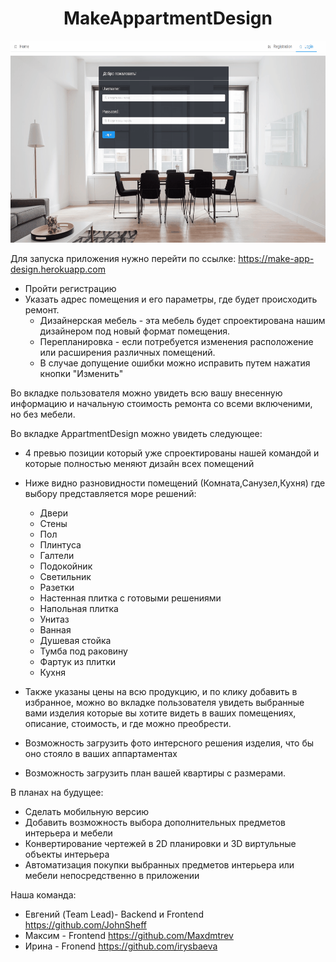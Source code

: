 <h1 align="center" >MakeAppartmentDesign</h1>


<p align="center">
<img src="/MakeAppGif.gif"/></p>


Для запуска приложения нужно перейти по ссылке: https://make-app-design.herokuapp.com

- Пройти регистрацию
- Указать адрес помещения и его параметры, где будет происходить ремонт.
  - Дизайнерская мебель - эта мебель будет спроектирована нашим дизайнером под новый формат помещения.
  - Перепланировка - если потребуется изменения расположение или расширения различных помещений.
  - В случае допущение ошибки можно исправить путем нажатия кнопки "Изменить"

Во вкладке пользователя можно увидеть всю вашу внесенную информацию и начальную стоимость ремонта со всеми включеними, но без мебели.

Во вкладке AppartmentDesign можно увидеть следующее:
- 4 превью позиции который уже спроектированы нашей командой и которые полностью меняют дизайн всех помещений
- Ниже видно разновидности помещений (Комната,Санузел,Кухня) где выбору представляется море решений:
   - Двери
   - Стены
   - Пол
   - Плинтуса
   - Галтели
   - Подокойник
   - Светильник
   - Разетки
   - Настенная плитка с готовыми решениями
   - Напольная плитка
   - Унитаз
   - Ванная
   - Душевая стойка
   - Тумба под раковину
   - Фартук из плитки
   - Кухня

- Также указаны цены на всю продукцию, и по клику добавить в избранное, можно во вкладке пользователя увидеть выбранные вами изделия которые вы хотите видеть в ваших помещениях, описание, стоимость, и где можно преобрести.
- Возможность загрузить фото интерсного решения изделия, что бы оно стояло в ваших аппартаментах
- Возможность загрузить план вашей квартиры с размерами.

В планах на будущее:
  - Сделать мобильную версию
  - Добавить возможность выбора дополнительных предметов интерьера и мебели
  - Конвертирование чертежей в 2D планировки и 3D виртульные объекты интерьера
  - Автоматизация покупки выбранных предметов интерьера или мебели непосредственно в приложении
  
Наша команда:
 - Евгений (Team Lead)- Backend и Frontend https://github.com/JohnSheff
 - Максим - Frontend https://github.com/Maxdmtrev
 - Ирина - Fronend https://github.com/irysbaeva

